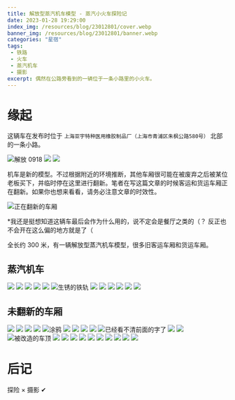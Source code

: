 ```yaml
---
title: 解放型蒸汽机车模型 - 蒸汽小火车探险记
date: 2023-01-28 19:29:00
index_img: /resources/blog/23012801/cover.webp
banner_img: /resources/blog/23012801/banner.webp
categories: "星宿"
tags:
 - 铁路
 - 火车
 - 蒸汽机车
 - 摄影
excerpt: 偶然在公路旁看到的一辆位于一条小路里的小火车。
---
```

# 缘起

这辆车在发布时位于 `上海亚宇特种医用橡胶制品厂（上海市青浦区朱枫公路580号）` 北部的一条小路。

![解放 0918](../resources/blog/23012801/2.webp)
![](../resources/blog/23012801/3.webp)
![](../resources/blog/23012801/map.webp)

机车是新的模型。不过根据附近的环境推断，其他车厢很可能在被废弃之后被某位老板买下，并临时停在这里进行翻新。笔者在写这篇文章的时候客运和货运车厢正在翻新。如果你也想来看看，请务必注意文章的时效性。

![正在翻新的车厢](../resources/blog/23012801/1.webp)

\*我还是挺想知道这辆车最后会作为什么用的，说不定会是餐厅之类的（？
反正也不会开在这么偏的地方就是了（

全长约 300 米，有一辆解放型蒸汽机车模型，很多旧客运车厢和货运车厢。

## 蒸汽机车

![](../resources/blog/23012801/4.webp)
![](../resources/blog/23012801/5.webp)
![](../resources/blog/23012801/6.webp)
![](../resources/blog/23012801/7.webp)
![](../resources/blog/23012801/8.webp)
![生锈的铁轨](../resources/blog/23012801/9.webp)
![](../resources/blog/23012801/10.webp)
![](../resources/blog/23012801/11.webp)
![](../resources/blog/23012801/12.webp)
![](../resources/blog/23012801/13.webp)
![](../resources/blog/23012801/14.webp)
![](../resources/blog/23012801/15.webp)

## 未翻新的车厢

![](../resources/blog/23012801/16.webp)
![](../resources/blog/23012801/17.webp)
![](../resources/blog/23012801/18.webp)
![](../resources/blog/23012801/19.webp)
![涂鸦](../resources/blog/23012801/20.webp)
![](../resources/blog/23012801/21.webp)
![](../resources/blog/23012801/22.webp)
![](../resources/blog/23012801/23.webp)
![](../resources/blog/23012801/24.webp)
![已经看不清前面的字了](../resources/blog/23012801/25.webp)
![](../resources/blog/23012801/26.webp)
![](../resources/blog/23012801/27.webp)
![被改造的车顶](../resources/blog/23012801/28.webp)
![](../resources/blog/23012801/29.webp)
![](../resources/blog/23012801/30.webp)
![](../resources/blog/23012801/31.webp)
![](../resources/blog/23012801/32.webp)
![](../resources/blog/23012801/33.webp)
![](../resources/blog/23012801/34.webp)
![](../resources/blog/23012801/35.webp)
![](../resources/blog/23012801/36.webp)
![](../resources/blog/23012801/37.webp)
![](../resources/blog/23012801/38.webp)

# 后记

探险 ×
摄影 ✔